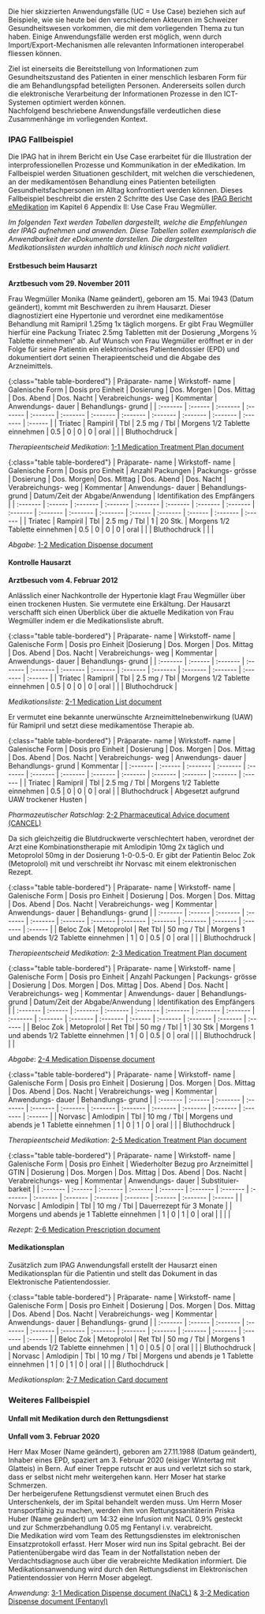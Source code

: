 Die hier skizzierten Anwendungsfälle (UC = Use Case) beziehen sich auf Beispiele, wie sie heute bei den verschiedenen Akteuren im Schweizer Gesundheitswesen vorkommen, die mit dem vorliegenden Thema zu tun haben. Einige Anwendungsfälle werden erst möglich, wenn durch Import/Export-Mechanismen alle relevanten Informationen interoperabel fliessen können.

Ziel ist einerseits die Bereitstellung von Informationen zum Gesundheitszustand des Patienten in einer menschlich lesbaren Form für die am Behandlungspfad beteiligten Personen. Andererseits sollen durch die elektronische Verarbeitung der Informationen Prozesse in den ICT-Systemen optimiert werden können.  
Nachfolgend beschriebene Anwendungsfälle verdeutlichen diese Zusammenhänge im vorliegenden Kontext. 

### IPAG Fallbeispiel
Die IPAG hat in ihrem Bericht ein Use Case erarbeitet für die Illustration der interprofessionellen Prozesse und Kommunikation in der eMedikation. Im Fallbeispiel werden Situationen geschildert, mit welchen die verschiedenen, an der medikamentösen Behandlung eines Patienten beteiligten Gesundheitsfachpersonen im Alltag konfrontiert werden können. Dieses Fallbeispiel beschreibt die ersten 2 Schritte des Use Case des [IPAG Bericht eMedikation](https://www.e-health-suisse.ch/fileadmin/user_upload/Dokumente/2017/D/170607_Bericht_eMedikation_IPAG.pdf) im Kapitel 6 Appendix II: Use Case Frau Wegmüller. 

*Im folgenden Text werden Tabellen dargestellt, welche die Empfehlungen der IPAG aufnehmen und anwenden. Diese Tabellen sollen exemplarisch die Anwendbarkeit der eDokumente darstellen. Die dargestellten Medikationslisten wurden inhaltlich und klinisch noch nicht validiert.*

#### Erstbesuch beim Hausarzt

**Arztbesuch vom 29. November 2011**

Frau Wegmüller Monika (Name geändert), geboren am 15. Mai 1943 (Datum geändert), kommt mit Beschwerden zu ihrem Hausarzt. Dieser diagnostiziert eine Hypertonie und verordnet eine medikamentöse Behandlung mit Ramipril 1.25mg 1x täglich morgens. Er gibt Frau Wegmüller hierfür eine Packung Triatec 2.5mg Tabletten mit der Dosierung „Morgens 1⁄2 Tablette einnehmen“ ab. Auf Wunsch von Frau Wegmüller eröffnet er in der Folge für seine Patientin ein elektronisches Patientendossier (EPD) und dokumentiert dort seinen Therapieentscheid und die Abgabe des Arzneimittels.

{:class="table table-bordered"}
| Präparate- name | Wirkstoff- name | Galenische Form | Dosis pro Einheit | Dosierung | Dos. Morgen | Dos. Mittag | Dos. Abend | Dos. Nacht | Verabreichungs- weg | Kommentar | Anwendungs- dauer | Behandlungs- grund |
| :------- | :------ | :------- | :------- | :------- | :------- | :------- | :------- | :------- | :------- | :------- | :------- | :------ |
| Triatec | Rampiril | Tbl | 2.5 mg / Tbl | Morgens 1/2 Tablette einnehmen | 0.5 | 0 | 0 | 0 | oral | | | Bluthochdruck |

*Therapieentscheid Medikation*: [1-1 Medication Treatment Plan document](Bundle-1-1-MedicationTreatmentPlan.html)

{:class="table table-bordered"}
| Präparate- name | Wirkstoff- name | Galenische Form | Dosis pro Einheit | Anzahl Packungen | Packungs- grösse | Dosierung | Dos. Morgen| Dos. Mittag | Dos. Abend | Dos. Nacht | Verabreichungs- weg | Kommentar | Anwendungs- dauer | Behandlungs- grund | Datum/Zeit der Abgabe/Anwendung | Identifikation des Empfängers |
| :------- | :------ | :------- | :------- | :------- | :------- | :------- | :------- | :------- | :------- | :------- | :------- | :------ | :------- | :------ | :------- | :------ |
| Triatec | Rampiril | Tbl | 2.5 mg / Tbl | 1 | 20 Stk. | Morgens 1/2 Tablette einnehmen | 0.5 | 0 | 0 | 0 | oral | | | Bluthochdruck | | |

*Abgabe*: [1-2 Medication Dispense document](Bundle-1-2-MedicationDispense.html)

#### Kontrolle Hausarzt

**Arztbesuch vom 4. Februar 2012**

Anlässlich einer Nachkontrolle der Hypertonie klagt Frau Wegmüller über einen trockenen Husten. Sie vermutete eine Erkältung. Der Hausarzt verschafft sich einen Überblick über die aktuelle Medikation von Frau Wegmüller indem er die Medikationsliste abruft.

{:class="table table-bordered"}
| Präparate- name | Wirkstoff- name | Galenische Form | Dosis pro Einheit |Dosierung | Dos. Morgen | Dos. Mittag | Dos. Abend | Dos. Nacht | Verabreichungs- weg | Kommentar | Anwendungs- dauer | Behandlungs- grund |
| :------- | :------ | :------- | :------- | :------- | :------- | :------- | :------- | :------- | :------- | :------- | :------- | :------ |
| Triatec | Ramipril | Tbl | 2.5 mg / Tbl | Morgens 1/2 Tablette einnehmen | 0.5 | 0  | 0  | 0  | oral | | | Bluthochdruck |

*Medikationsliste*: [2-1 Medication List document](Bundle-2-1-MedicationList.html)

Er vermutet eine bekannte unerwünschte Arzneimittelnebenwirkung (UAW) für Ramipril und setzt diese medikamentöse Therapie ab.

{:class="table table-bordered"}
| Präparate- name | Wirkstoff- name | Galenische Form | Dosis pro Einheit | Dosierung | Dos. Morgen | Dos. Mittag | Dos. Abend | Dos. Nacht | Verabreichungs- weg | Anwendungs- dauer | Behandlungs- grund | Kommentar |
| :------- | :------ | :------- | :------- | :------- | :------- | :------- | :------- | :------- | :------- | :------- | :------- | :------ |
| Triatec | Ramipril | Tbl | 2.5 mg / Tbl | Morgens 1/2 Tablette einnehmen | 0.5 | 0 | 0 | 0 | oral | | Bluthochdruck | Abgesetzt aufgrund UAW trockener Husten |

*Pharmazeutischer Ratschlag*: [2-2 Pharmaceutical Advice document (CANCEL)](Bundle-2-2-PharmaceuticalAdvice.html)

Da sich gleichzeitig die Blutdruckwerte verschlechtert haben, verordnet der Arzt eine Kombinationstherapie mit Amlodipin 10mg 2x täglich und Metoprolol 50mg in der Dosierung 1-0-0.5-0. Er gibt der Patientin Beloc Zok (Metoprolol) mit und verschreibt ihr Norvasc mit einem elektronischen Rezept.

{:class="table table-bordered"}
| Präparate- name | Wirkstoff- name | Galenische Form | Dosis pro Einheit | Dosierung | Dos. Morgen | Dos. Mittag | Dos. Abend | Dos. Nacht | Verabreichungs- weg | Kommentar | Anwendungs- dauer | Behandlungs- grund |
| :------- | :------ | :------- | :------- | :------- | :------- | :------- | :------- | :------- | :------- | :------- | :------- | :------ |
| Beloc Zok | Metoprolol | Ret Tbl | 50 mg / Tbl | Morgens 1 und abends 1/2 Tablette einnehmen | 1 | 0 | 0.5 | 0 | oral | | | Bluthochdruck |

*Therapieentscheid Medikation*: [2-3 Medication Treatment Plan document](Bundle-2-3-MedicationTreatmentPlan.html)

{:class="table table-bordered"}
| Präparate- name | Wirkstoff- name | Galenische Form | Dosis pro Einheit | Anzahl Packungen | Packungs- grösse | Dosierung | Dos. Morgen | Dos. Mittag | Dos. Abend | Dos. Nacht | Verabreichungs- weg | Kommentar | Anwendungs- dauer | Behandlungs- grund | Datum/Zeit der Abgabe/Anwendung | Identifikation des Empfängers |
| :------- | :------ | :------- | :------- | :------- | :------- | :------- | :------- | :------- | :------- | :------- | :------- | :------ | :------- | :------- | :------- | :------ |
| Beloc Zok | Metoprolol | Ret Tbl | 50 mg / Tbl | 1 | 30 Stk | Morgens 1 und abends 1/2 Tablette einnehmen | 1  | 0  | 0.5 | 0  | oral | | | Bluthochdruck | | |

*Abgabe*: [2-4 Medication Dispense document](Bundle-2-4-MedicationDispense.html)

{:class="table table-bordered"}
| Präparate- name | Wirkstoff- name | Galenische Form | Dosis pro Einheit | Dosierung | Dos. Morgen | Dos. Mittag | Dos. Abend | Dos. Nacht | Verabreichungs- weg | Kommentar | Anwendungs- dauer | Behandlungs- grund |
| :------- | :------ | :------- | :------- | :------- | :------- | :------- | :------- | :------- | :------- | :------- | :------- | :------ |
| Norvasc | Amlodipin | Tbl | 10 mg / Tbl | Morgens und abends je 1 Tablette einnehmen | 1 | 0 | 1 | 0 | oral | | | Bluthochdruck |

*Therapieentscheid Medikation*: [2-5 Medication Treatment Plan document](Bundle-2-5-MedicationTreatmentPlan.html)

{:class="table table-bordered"}
| Präparate- name | Wirkstoff- name | Galenische Form | Dosis pro Einheit | Wiederholter Bezug pro Arzneimittel | GTIN | Dosierung | Dos. Morgen | Dos. Mittag | Dos. Abend | Dos. Nacht | Verabreichungs- weg | Kommentar | Anwendungs- dauer | Substituier- barkeit |
| :------- | :------ | :------- | :------- | :------- | :------- | :------- | :------- | :------- | :------- | :------- | :------- | :------ | :------- | :------ |
| Norvasc | Amlodipin | Tbl | 10 mg / Tbl | Dauerrezept für 3 Monate | | Morgens und abends je 1 Tablette einnehmen | 1 | 0 | 1 | 0 | oral | | | |

*Rezept*: [2-6 Medication Prescription document](Bundle-2-6-MedicationPrescription.html)

#### Medikationsplan
Zusätzlich zum IPAG Anwendungsfall erstellt der Hausarzt einen Medikationsplan für die Patientin und stellt das Dokument in das Elektronische Patientendossier.

{:class="table table-bordered"}
| Präparate- name | Wirkstoff- name | Galenische Form | Dosis pro Einheit | Dosierung | Dos. Morgen | Dos. Mittag | Dos. Abend | Dos. Nacht | Verabreichungs- weg | Kommentar | Anwendungs- dauer | Behandlungs- grund |
| :------- | :------ | :------- | :------- | :------- | :------- | :------- | :------- | :------- | :------- | :------- | :------- | :------ |
| Beloc Zok | Metoprolol | Ret Tbl | 50 mg / Tbl | Morgens 1 und abends 1/2 Tablette einnehmen | 1 | 0 | 0.5 | 0 | oral | | | Bluthochdruck |        
| Norvasc | Amlodipin | Tbl | 10 mg / Tbl | Morgens und abends je 1 Tablette einnehmen | 1 | 0 | 1 | 0 | oral | | | Bluthochdruck |

*Medikationsplan*: [2-7 Medication Card document](Bundle-2-7-MedicationCard.html)

### Weiteres Fallbeispiel

#### Unfall mit Medikation durch den Rettungsdienst

**Unfall vom 3. Februar 2020**

Herr Max Moser (Name geändert), geboren am 27.11.1988 (Datum geändert), Inhaber eines EPD, spaziert am 3. Februar 2020 (eisiger Wintertag mit Glatteis) in Bern. Auf einer Treppe rutscht er aus und verletzt sich so stark, dass er selbst nicht mehr weitergehen kann. Herr Moser hat starke Schmerzen.   
Der herbeigerufene Rettungsdienst vermutet einen Bruch des Unterschenkels, der im Spital behandelt werden muss. Um Herrn Moser transportfähig zu machen, werden ihm von Rettungssanitäterin Priska Huber (Name geändert) um 14:32 eine Infusion mit NaCL 0.9% gesteckt und zur Schmerzbehandlung 0.05 mg Fentanyl i.v. verabreicht.    
Die Medikation wird vom Team des Rettungsdienstes im elektronischen Einsatzprotokoll erfasst. Herr Moser wird nun ins Spital gebracht. Bei der Patientenübergabe wird das Team in der Notfallstation neben der Verdachtsdiagnose auch über die verabreichte Medikation informiert. Die Medikationsanwendung wird durch den Rettungsdienst im Elektronischen Patientendossier von Herrn Moser abgelegt.

*Anwendung*: [3-1 Medication Dispense document (NaCL)](Bundle-3-1-MedicationDispense.html) & [3-2 Medication Dispense document (Fentanyl)](Bundle-3-2-MedicationDispense.html)
